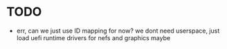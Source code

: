 # TODO

- err, can we just use ID mapping for now? we dont need userspace, just load uefi runtime drivers for nefs and graphics maybe
